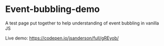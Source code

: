 # Event-bubbling-demo
A test page put together to help understanding of event bubbling in vanilla JS

Live demo: https://codepen.io/jsanderson/full/gREyob/
